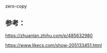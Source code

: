 zero-copy




参考：
---
https://zhuanlan.zhihu.com/p/485632980

https://www.likecs.com/show-205133451.html